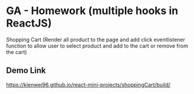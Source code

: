 # GA - Homework (multiple hooks in ReactJS)

Shopping Cart (Render all product to the page and add click eventlistener function to allow user to select product and add to the cart or remove from the cart)

## Demo Link
https://kienwei96.github.io/react-mini-projects/shoppingCart/build/